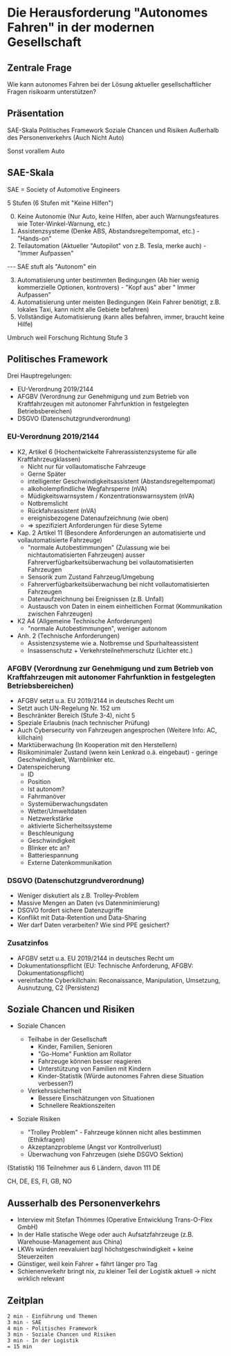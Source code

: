 # Die Herausforderung "Autonomes Fahren" in der modernen Gesellschaft

## Zentrale Frage

Wie kann autonomes Fahren bei der Lösung aktueller gesellschaftlicher Fragen risikoarm unterstützen?

## Präsentation

SAE-Skala
Politisches Framework
Soziale Chancen und Risiken
Außerhalb des Personenverkehrs (Auch Nicht Auto)

Sonst vorallem Auto

## SAE-Skala

SAE = Society of Automotive Engineers

5 Stufen (6 Stufen mit "Keine Hilfen")

0. Keine Autonomie (Nur Auto, keine Hilfen, aber auch Warnungsfeatures wie Toter-Winkel-Warnung, etc.)
1. Assistenzsysteme (Denke ABS, Abstandsregeltempomat, etc.) - "Hands-on"
2. Teilautomation (Aktueller "Autopilot" von z.B. Tesla, merke auch) - "Immer Aufpassen"

--- SAE stuft als "Autonom" ein

3. Automatisierung unter bestimmten Bedingungen (Ab hier wenig kommerzielle Optionen, kontrovers) - "Kopf aus" aber "
   Immer Aufpassen"
4. Automatisierung unter meisten Bedingungen (Kein Fahrer benötigt, z.B. lokales Taxi, kann nicht alle Gebiete befahren)
5. Vollständige Automatisierung (kann alles befahren, immer, braucht keine Hilfe)

Umbruch weil Forschung Richtung Stufe 3

## Politisches Framework

Drei Hauptregelungen:

- EU-Verordnung 2019/2144
- AFGBV (Verordnung zur Genehmigung und zum Betrieb von Kraftfahrzeugen mit autonomer Fahrfunktion in festgelegten
  Betriebsbereichen)
- DSGVO (Datenschutzgrundverordnung)

### EU-Verordnung 2019/2144

- K2, Artikel 6 (Hochentwickelte Fahrerassistenzsysteme für alle Kraftfahrzeugklassen)
    - Nicht nur für vollautomatische Fahrzeuge
    - Gerne Später
    - intelligenter Geschwindigkeitsassistent (Abstandsregeltempomat)
    - alkoholempfindliche Wegfahrsperre (nVA)
    - Müdigkeitswarnsystem / Konzentrationswarnsystem (nVA)
    - Notbremslicht
    - Rückfahrassistent (nVA)
    - ereignisbezogene Datenaufzeichnung (wie oben)
    - => spezifiziert Anforderungen für diese Syteme
- Kap. 2 Artikel 11 (Besondere Anforderungen an automatisierte und vollautomatisierte Fahrzeuge)
    - "normale Autobestimmungen" (Zulassung wie bei nichtautomatisierten Fahrzeugen) ausser
      Fahrerverfügbarkeitsüberwachung bei vollautomatisierten Fahrzeugen
    - Sensorik zum Zustand Fahrzeug/Umgebung
    - Fahrerverfügbarkeitsüberwachung bei nicht vollautomatisierten Fahrzeugen
    - Datenaufzeichnung bei Ereignissen (z.B. Unfall)
    - Austausch von Daten in einem einheitlichen Format (Kommunikation zwischen Fahrzeugen)
- K2 A4 (Allgemeine Technische Anforderungen)
    - "normale Autobestimmungen", weniger autonom
- Anh. 2 (Technische Anforderungen)
    - Assistenzsysteme wie a. Notbremse und Spurhalteassistent
    - Insassenschutz + Verkehrsteilnehmerschutz (Lichter etc.)

### AFGBV (Verordnung zur Genehmigung und zum Betrieb von Kraftfahrzeugen mit autonomer Fahrfunktion in festgelegten Betriebsbereichen)

- AFGBV setzt u.a. EU 2019/2144 in deutsches Recht um
- Setzt auch UN-Regelung Nr. 152 um
- Beschränkter Bereich (Stufe 3-4), nicht 5
- Speziale Erlaubnis (nach technischer Prüfung)
- Auch Cybersecurity von Fahrzeugen angesprochen (Weitere Info: AC, killchain)
- Marktüberwachung (In Kooperation mit den Herstellern)
- Risikominimaler Zustand (wenn kein Lenkrad o.ä. eingebaut) - geringe Geschwindigkeit, Warnblinker etc.
- Datenspeicherung
    - ID
    - Position
    - Ist autonom?
    - Fahrmanöver
    - Systemüberwachungsdaten
    - Wetter/Umweltdaten
    - Netzwerkstärke
    - aktivierte Sicherheitssysteme
    - Beschleunigung
    - Geschwindigkeit
    - Blinker etc an?
    - Batteriespannung
    - Externe Datenkommunikation

### DSGVO (Datenschutzgrundverordnung)

- Weniger diskutiert als z.B. Trolley-Problem
- Massive Mengen an Daten (vs Datenminimierung)
- DSGVO fordert sichere Datenzugriffe
- Konflikt mit Data-Retention und Data-Sharing
- Wer darf Daten verarbeiten? Wie sind PPE gesichert?

### Zusatzinfos

- AFGBV setzt u.a. EU 2019/2144 in deutsches Recht um
- Dokumentationspflicht (EU: Technische Anforderung, AFGBV: Dokumentationspflicht)
- vereinfachte Cyberkillchain: Reconaissance, Manipulation, Umsetzung, Ausnutzung, C2 (Persistenz)

## Soziale Chancen und Risiken

- Soziale Chancen
    - Teilhabe in der Gesellschaft
        - Kinder, Familien, Senioren
        - "Go-Home" Funktion am Rollator
        - Fahrzeuge können besser reagieren
        - Unterstützung von Familien mit Kindern
        - Kinder-Statistik (Würde autonomes Fahren diese Situation verbessen?)
    - Verkehrssicherheit
        - Bessere Einschätzungen von Situationen
        - Schnellere Reaktionszeiten

- Soziale Risiken
    - "Trolley Problem" - Fahrzeuge können nicht alles bestimmen (Ethikfragen)
    - Akzeptanzprobleme (Angst vor Kontrollverlust)
    - Überwachung von Fahrzeugen (siehe DSGVO Sektion)

(Statistik)
116 Teilnehmer aus 6 Ländern, davon 111 DE

CH, DE, ES, FI, GB, NO

## Ausserhalb des Personenverkehrs

- Interview mit Stefan Thömmes (Operative Entwicklung Trans-O-Flex GmbH)
- In der Halle statische Wege oder auch Aufsatzfahrzeuge (z.B. Warehouse-Management aus China)
- LKWs würden reevaluiert bzgl höchstgeschwindigkeit + keine Steuerzeiten
- Günstiger, weil kein Fahrer + fährt länger pro Tag
- Schienenverkehr bringt nix, zu kleiner Teil der Logistik aktuell -> nicht wirklich relevant

## Zeitplan

```
2 min - Einführung und Themen
3 min - SAE
4 min - Politisches Framework
3 min - Soziale Chancen und Risiken
3 min - In der Logistik
= 15 min
```